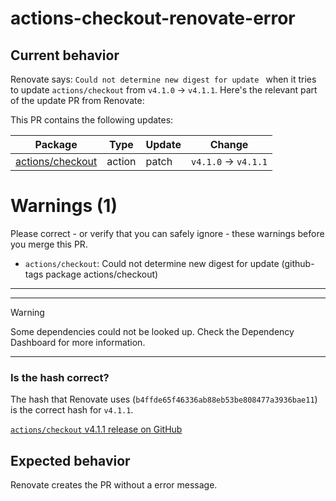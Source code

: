 # actions-checkout-renovate-error

## Current behavior

Renovate says: `Could not determine new digest for update ` when it tries to update `actions/checkout` from `v4.1.0` -> `v4.1.1`.
Here's the relevant part of the update PR from Renovate:

This PR contains the following updates:

| Package | Type | Update | Change |
|---|---|---|---|
| [actions/checkout](https://togithub.com/actions/checkout) | action | patch | `v4.1.0` -> `v4.1.1` |

# Warnings (1)

Please correct - or verify that you can safely ignore - these warnings before you merge this PR.

-   `actions/checkout`: Could not determine new digest for update (github-tags package actions/checkout)

---

---

> [!WARNING]
> Some dependencies could not be looked up. Check the Dependency Dashboard for more information.

---

### Is the hash correct?

The hash that Renovate uses (`b4ffde65f46336ab88eb53be808477a3936bae11`) is the correct hash for `v4.1.1`.

[`actions/checkout` v4.1.1 release on GitHub](https://github.com/actions/checkout/releases/tag/v4.1.1)

## Expected behavior

Renovate creates the PR without a error message.
